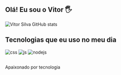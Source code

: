 ## Olá! Eu sou o Vitor 🖐️


![Vitor Silva GitHub stats](https://github-readme-stats.vercel.app/api?username=vitorsilvafire&show_icons=true&theme=dracula&count_private=true)
## Tecnologias que eu uso no meu dia

<div style="display: inline_block">
 
  <img align="center" alt="css" src="https://img.shields.io/badge/CSS3-1572B6?style=for-the-badge&logo=css3&logoColor=white" />
  <img align="center" alt="js" src="https://img.shields.io/badge/JavaScript-F7DF1E?style=for-the-badge&logo=javascript&logoColor=black" />
  <img align="center" alt="nodejs" src="https://img.shields.io/badge/Node.js-43853D?style=for-the-badge&logo=node.js&logoColor=white" />
</div><br/>

Apaixonado por tecnologia


